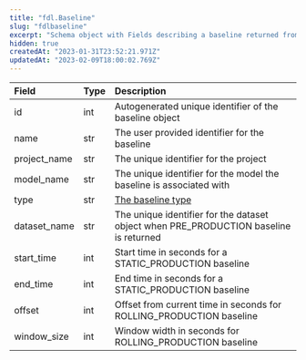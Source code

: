 ```yaml
---
title: "fdl.Baseline"
slug: "fdlbaseline"
excerpt: "Schema object with Fields describing a baseline returned from the backend"
hidden: true
createdAt: "2023-01-31T23:52:21.971Z"
updatedAt: "2023-02-09T18:00:02.769Z"
---
```

| Field        | Type | Description                                                                           |
| :----------- | :--- | :------------------------------------------------------------------------------------ |
| id           | int  | Autogenerated unique identifier of the baseline object                                |
| name         | str  | The user provided identifier for the baseline                                         |
| project_name | str  | The unique identifier for the project                                                 |
| model_name   | str  | The unique identifier for the model the baseline is associated with                   |
| type         | str  | [The baseline type](ref:fdlbaselinetype)                                              |
| dataset_name | str  | The unique identifier for the dataset object when PRE_PRODUCTION baseline is returned |
| start_time   | int  | Start time in seconds for a STATIC_PRODUCTION baseline                                |
| end_time     | int  | End time in seconds for a STATIC_PRODUCTION baseline                                  |
| offset       | int  | Offset from current time in seconds for ROLLING_PRODUCTION baseline                   |
| window_size  | int  | Window width in seconds for ROLLING_PRODUCTION baseline                               |